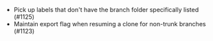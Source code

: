 * Pick up labels that don't have the branch folder specifically listed (#1125)
* Maintain export flag when resuming a clone for non-trunk branches (#1123)
